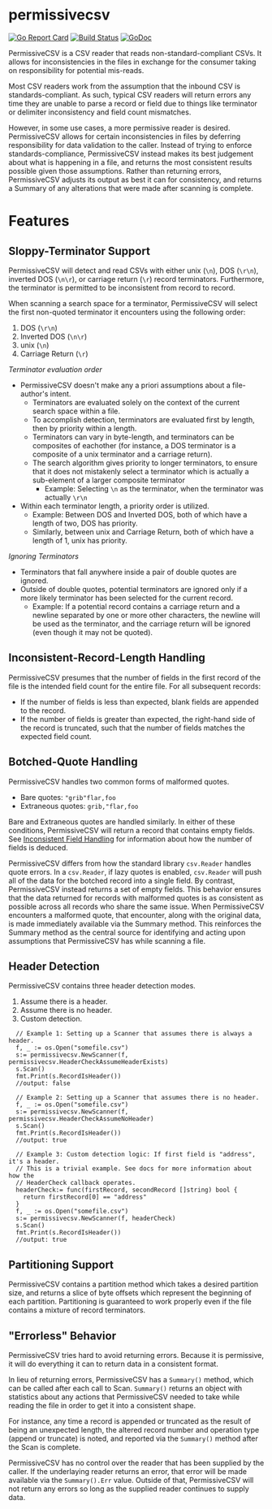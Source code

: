 permissivecsv
=============

[![Go Report Card](https://goreportcard.com/badge/github.com/eltorocorp/permissivecsv)](https://goreportcard.com/report/github.com/eltorocorp/permissivecsv)
[![Build Status](http://badges.awsp.eltoro.com?project=permissivecsv&item=build)](http://github.com/eltorocorp/permissivecsv)
[![GoDoc](https://img.shields.io/badge/godoc-reference-blue.svg)](https://godoc.org/github.com/eltorocorp/permissivecsv)

PermissiveCSV is a CSV reader that reads non-standard-compliant CSVs. It allows for inconsistencies in the files in exchange for the consumer taking on responsibility for potential mis-reads.

Most CSV readers work from the assumption that the inbound CSV is standards-compliant. As such, typical CSV readers will return errors any time they are unable to parse a record or field due to things like terminator or delimiter inconsistency and field count mismatches.

However, in some use cases, a more permissive reader is desired. PermissiveCSV allows for certain inconsistencies in files by deferring responsibility for data validation to the caller. Instead of trying to enforce standards-compliance, PermissiveCSV instead makes its best judgement about what is happening in a file, and returns the most consistent results possible given those assumptions. Rather than returning errors, PermissiveCSV adjusts its output as best it can for consistency, and returns a Summary of any alterations that were made after scanning is complete.

Features
========

Sloppy-Terminator Support
-------------------------
PermissiveCSV will detect and read CSVs with either unix (`\n`), DOS (`\r\n`), inverted DOS (`\n\r`), or carriage return (`\r`)  record terminators. Furthermore, the terminator is permitted to be inconsistent from record to record.

When scanning a search space for a terminator, PermissiveCSV will select the first non-quoted terminator it encounters using the following order:

1) DOS (`\r\n`)
1) Inverted DOS (`\n\r`)
1) unix (`\n`)
1) Carriage Return (`\r`)

*Terminator evaluation order*

 - PermissiveCSV doesn't make any a priori assumptions about a file-author's intent.
   - Terminators are evaluated solely on the context of the current search space within a file. 
   - To accomplish detection, terminators are evaluated first by length, then by priority within a length. 
   - Terminators can vary in byte-length, and terminators can be composites of eachother (for instance, a DOS terminator is a composite of a unix terminator and a carriage return).
   - The search algorithm gives priority to longer terminators, to ensure that it does not mistakenly select a terminator which is actually a sub-element of a larger composite terminator
     - Example: Selecting `\n` as the terminator, when the terminator was actually `\r\n` 
- Within each terminator length, a priority order is utilized.
  - Example: Between DOS and Inverted DOS, both of which have a length of two, DOS has priority. 
  - Similarly, between unix and Carriage Return, both of which have a length of 1, unix has priority.

*Ignoring Terminators*

 - Terminators that fall anywhere inside a pair of double quotes are ignored. 
 - Outside of double quotes, potential terminators are ignored only if a more likely terminator has been selected for the current record. 
   - Example: If a potential record contains a carriage return and a newline separated by one or more other characters, the newline will be used as the terminator, and the carriage return will be ignored (even though it may not be quoted).

Inconsistent-Record-Length Handling
-----------------------------------
PermissiveCSV presumes that the number of fields in the first record of the file is the intended field count for the entire file.
For all subsequent records:
 - If the number of fields is less than expected, blank fields are appended to the record.
 - If the number of fields is greater than expected, the right-hand side of the record is truncated, such that the number of fields matches the expected field count.

Botched-Quote Handling
----------------------
PermissiveCSV handles two common forms of malformed quotes.
 - Bare quotes: `"grib"flar,foo`
 - Extraneous quotes: `grib,"flar,foo`

Bare and Extraneous quotes are handled similarly. In either
of these conditions, PermissiveCSV will return a record that contains empty
fields. See [Inconsistent Field Handling]() for information about how the
number of fields is deduced.

PermissiveCSV differs from how the standard library `csv.Reader` handles quote
errors. In a `csv.Reader`, if lazy quotes is enabled, `csv.Reader` will push all of the data for the botched record into a single field. By contrast, PermissiveCSV instead returns a set of empty fields. This behavior ensures that the data returned for records with malformed quotes is as consistent as possible across all records who share the same issue. When PermissiveCSV encounters a malformed quote, that encounter, along with the original data, is made immediately available via the Summary method. This reinforces the Summary method as the central source for identifying and acting
upon assumptions that PermissiveCSV has while scanning a file.

Header Detection
----------------
PermissiveCSV contains three header detection modes.
1) Assume there is a header.
1) Assume there is no header.
1) Custom detection.

```
  // Example 1: Setting up a Scanner that assumes there is always a header.
  f, _ := os.Open("somefile.csv")
  s:= permissivecsv.NewScanner(f, permissivecsv.HeaderCheckAssumeHeaderExists)
  s.Scan()
  fmt.Print(s.RecordIsHeader())
  //output: false 
```

```
  // Example 2: Setting up a Scanner that assumes there is no header.
  f, _ := os.Open("somefile.csv")
  s:= permissivecsv.NewScanner(f, permissivecsv.HeaderCheckAssumeNoHeader)
  s.Scan()
  fmt.Print(s.RecordIsHeader()) 
  //output: true
```

```
  // Example 3: Custom detection logic: If first field is "address", it's a header.
  // This is a trivial example. See docs for more information about how the
  // HeaderCheck callback operates.
  headerCheck:= func(firstRecord, secondRecord []string) bool {
    return firstRecord[0] == "address"
  }
  f, _ := os.Open("somefile.csv")
  s:= permissivecsv.NewScanner(f, headerCheck)
  s.Scan()
  fmt.Print(s.RecordIsHeader()) 
  //output: true
```

Partitioning Support
--------------------
PermissiveCSV contains a partition method which takes a desired partition size, and returns a slice of byte offsets which represent the beginning of each partition. Partitioning is guaranteed to work properly even if the file contains a mixture of record terminators.

"Errorless" Behavior
------------------
PermissiveCSV tries hard to avoid returning errors. Because it is permissive, it will do everything it can to return data in a consistent format.

In lieu of returning errors, PermissiveCSV has a `Summary()` method, which can be called after each call to Scan. `Summary()` returns an object with statistics about any actions that PermissiveCSV needed to take while reading the file in order to get it into a consistent shape.

For instance, any time a record is appended or truncated as the result of being an unexpected length, the altered record number and operation type (append or truncate) is noted, and reported via the `Summary()` method after the Scan is complete.

PermissiveCSV has no control over the reader that has been supplied by the caller. If the underlaying reader returns an error, that error will be made available via the `Summary().Err` value. Outside of that, PermissiveCSV will not return any errors so long as the supplied reader continues to supply data.
